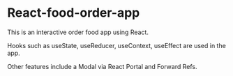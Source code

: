 # React-food-order-app


This is an interactive order food app using React. 

Hooks such as useState, useReducer, useContext, useEffect are used in the app. 

Other features include a Modal via React Portal and Forward Refs. 
